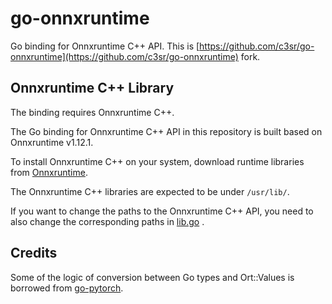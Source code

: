 # go-onnxruntime

Go binding for Onnxruntime C++ API.
This is [https://github.com/c3sr/go-onnxruntime](https://github.com/c3sr/go-onnxruntime) fork.

## Onnxruntime C++ Library

The binding requires Onnxruntime C++.

The Go binding for Onnxruntime C++ API in this repository is built based on Onnxruntime v1.12.1.

To install Onnxruntime C++ on your system, download runtime libraries from [Onnxruntime](https://github.com/microsoft/onnxruntime).

The Onnxruntime C++ libraries are expected to be under `/usr/lib/`.

If you want to change the paths to the Onnxruntime C++ API, you need to also change the corresponding paths in [lib.go](lib.go) .

## Credits

Some of the logic of conversion between Go types and Ort::Values is borrowed from [go-pytorch](https://github.com/c3sr/go-pytorch).
